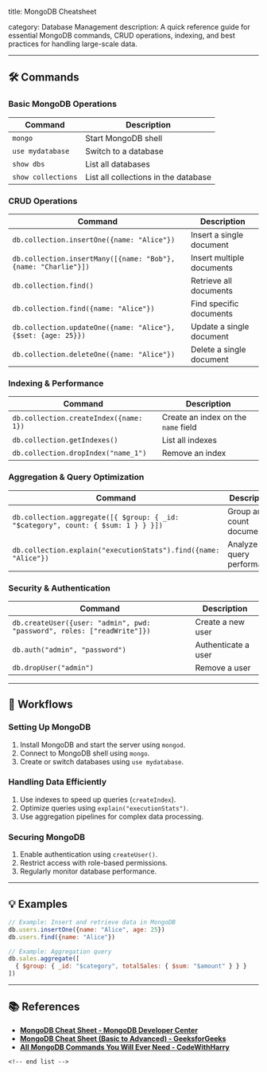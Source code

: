 title: MongoDB Cheatsheet

category: Database Management
description: A quick reference guide for essential MongoDB commands, CRUD operations, indexing, and best practices for handling large-scale data.

---

## 🛠️ Commands

### **Basic MongoDB Operations**

| Command              | Description                          |
| -------------------- | ------------------------------------ |
| `mongo`            | Start MongoDB shell                  |
| `use mydatabase`   | Switch to a database                 |
| `show dbs`         | List all databases                   |
| `show collections` | List all collections in the database |

### **CRUD Operations**

| Command                                                          | Description               |
| ---------------------------------------------------------------- | ------------------------- |
| `db.collection.insertOne({name: "Alice"})`                     | Insert a single document  |
| `db.collection.insertMany([{name: "Bob"}, {name: "Charlie"}])` | Insert multiple documents |
| `db.collection.find()`                                         | Retrieve all documents    |
| `db.collection.find({name: "Alice"})`                          | Find specific documents   |
| `db.collection.updateOne({name: "Alice"}, {$set: {age: 25}})`  | Update a single document  |
| `db.collection.deleteOne({name: "Alice"})`                     | Delete a single document  |

### **Indexing & Performance**

| Command                                  | Description                           |
| ---------------------------------------- | ------------------------------------- |
| `db.collection.createIndex({name: 1})` | Create an index on the `name` field |
| `db.collection.getIndexes()`           | List all indexes                      |
| `db.collection.dropIndex("name_1")`    | Remove an index                       |

### **Aggregation & Query Optimization**

| Command                                                                             | Description               |
| ----------------------------------------------------------------------------------- | ------------------------- |
| `db.collection.aggregate([{ $group: { _id: "$category", count: { $sum: 1 } } }])` | Group and count documents |
| `db.collection.explain("executionStats").find({name: "Alice"})`                   | Analyze query performance |

### **Security & Authentication**

| Command                                                                   | Description         |
| ------------------------------------------------------------------------- | ------------------- |
| `db.createUser({user: "admin", pwd: "password", roles: ["readWrite"]})` | Create a new user   |
| `db.auth("admin", "password")`                                          | Authenticate a user |
| `db.dropUser("admin")`                                                  | Remove a user       |

---

## 🔄 Workflows

### **Setting Up MongoDB**

1. Install MongoDB and start the server using `mongod`.
2. Connect to MongoDB shell using `mongo`.
3. Create or switch databases using `use mydatabase`.

### **Handling Data Efficiently**

1. Use indexes to speed up queries (`createIndex`).
2. Optimize queries using `explain("executionStats")`.
3. Use aggregation pipelines for complex data processing.

### **Securing MongoDB**

1. Enable authentication using `createUser()`.
2. Restrict access with role-based permissions.
3. Regularly monitor database performance.

---

## 💡 Examples

```javascript
// Example: Insert and retrieve data in MongoDB
db.users.insertOne({name: "Alice", age: 25})
db.users.find({name: "Alice"})
```

```javascript
// Example: Aggregation query
db.sales.aggregate([
  { $group: { _id: "$category", totalSales: { $sum: "$amount" } } }
])
```

---

## 📚 References

- **[MongoDB Cheat Sheet - MongoDB Developer Center](https://www.mongodb.com/developer/products/mongodb/cheat-sheet/)**
- **[MongoDB Cheat Sheet (Basic to Advanced) - GeeksforGeeks](https://www.geeksforgeeks.org/mongodb-cheat-sheet/)**
- **[All MongoDB Commands You Will Ever Need - CodeWithHarry](https://www.codewithharry.com/blogpost/mongodb-cheatsheet)**

```
<!-- end list -->
```

